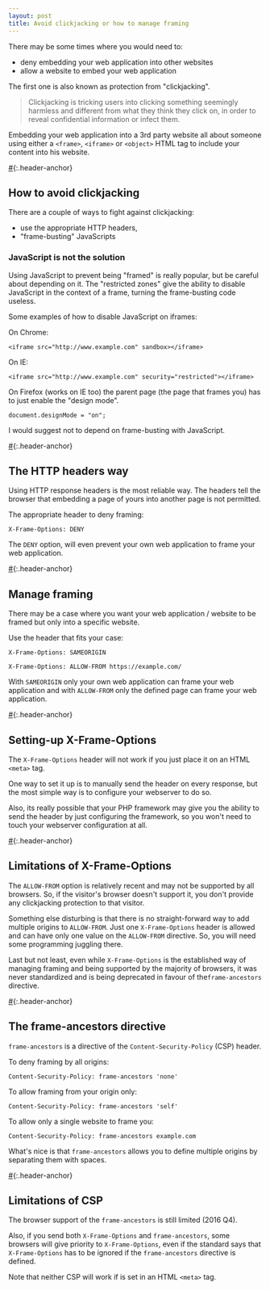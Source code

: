 ```yaml
---
layout: post
title: Avoid clickjacking or how to manage framing
---
```


There may be some times where you would need to:

- deny embedding your web application into other websites
- allow a website to embed your web application

The first one is also known as protection from "clickjacking".

> Clickjacking is tricking users into clicking something seemingly harmless and different from what they think they click on,
> in order to reveal confidential information or infect them.

Embedding your web application into a 3rd party website all about someone using either a ```<frame>```, ```<iframe>``` or ```<object>```
HTML tag to include your content into his website.

[#](#how-to-avoid-clickjacking){:.header-anchor}

## How to avoid clickjacking

There are a couple of ways to fight against clickjacking:

- use the appropriate HTTP headers,
- "frame-busting" JavaScripts

### JavaScript is not the solution

Using JavaScript to prevent being "framed" is really popular, but be careful about depending on it. The "restricted zones"
give the ability to disable JavaScript in the context of a frame, turning the frame-busting code useless.

Some examples of how to disable JavaScript on iframes:

On Chrome:

```
<iframe src="http://www.example.com" sandbox></iframe>
```

On IE:

```
<iframe src="http://www.example.com" security="restricted"></iframe>
```

On Firefox (works on IE too) the parent page (the page that frames you) has to just enable the "design mode".

```
document.designMode = "on";
```

I would suggest not to depend on frame-busting with JavaScript.

[#](#the-http-headers-way){:.header-anchor}

## The HTTP headers way

Using HTTP response headers is the most reliable way. The headers tell the browser that embedding a page of yours
into another page is not permitted.

The appropriate header to deny framing:

```
X-Frame-Options: DENY
```

The ```DENY``` option, will even prevent your own web application to frame your web application.

[#](#manage-framing){:.header-anchor}

## Manage framing

There may be a case where you want your web application / website to be framed but only into a specific website.

Use the header that fits your case:

```
X-Frame-Options: SAMEORIGIN

X-Frame-Options: ALLOW-FROM https://example.com/
```

With ```SAMEORIGIN``` only your own web application can frame your web application and with ```ALLOW-FROM``` only the defined page
can frame your web application.

[#](#setting-up-x-frame-options){:.header-anchor}

## Setting-up X-Frame-Options

The ```X-Frame-Options``` header will not work if you just place it on an HTML ```<meta>``` tag.

One way to set it up is to manually send the header on every response, but the most simple way is to configure your webserver to do so.

Also, its really possible that your PHP framework may give you the ability to send the header by just configuring the framework,
so you won't need to touch your webserver configuration at all.

[#](#limitations-of-x-frame-options){:.header-anchor}

## Limitations of X-Frame-Options

The ```ALLOW-FROM``` option is relatively recent and may not be supported by all browsers. So, if the visitor's browser doesn't support it,
you don't provide any clickjacking protection to that visitor.

Something else disturbing is that there is no straight-forward way to add multiple origins to ```ALLOW-FROM```.
Just one ```X-Frame-Options``` header is allowed and can have only one value on the ```ALLOW-FROM``` directive.
So, you will need some programming juggling there.

Last but not least, even while ```X-Frame-Options``` is the established way of managing framing and being supported by the majority of browsers,
it was never standardized and is being deprecated in favour of the```frame-ancestors``` directive.

[#](#the-frame-ancestors-directive){:.header-anchor}

## The frame-ancestors directive

```frame-ancestors``` is a directive of the ```Content-Security-Policy``` (CSP) header.

To deny framing by all origins:

```
Content-Security-Policy: frame-ancestors 'none'
```

To allow framing from your origin only:

```
Content-Security-Policy: frame-ancestors 'self'
```

To allow only a single website to frame you:

```
Content-Security-Policy: frame-ancestors example.com
```

What's nice is that ```frame-ancestors``` allows you to define multiple origins by separating them with spaces.

[#](#limitations-of-csp){:.header-anchor}

## Limitations of CSP

The browser support of the ```frame-ancestors``` is still limited (2016 Q4).

Also, if you send both ```X-Frame-Options``` and ```frame-ancestors```, some browsers will give priority to
```X-Frame-Options```, even if the standard says that ```X-Frame-Options``` has to be ignored if the ```frame-ancestors``` directive is defined.

Note that neither CSP will work if is set in an HTML ```<meta>``` tag.